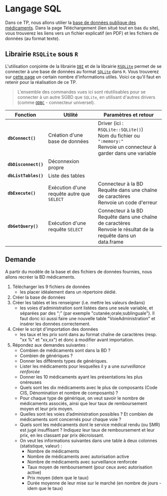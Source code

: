 # Langage SQL

Dans ce TP, nous allons utilier la [base de données publique des médicaments](https://base-donnees-publique.medicaments.gouv.fr/). Dans la page Téléchargement (lien situé tout en bas du site), vous trouverez les liens vers un fichier explicatif (en PDF) et les fichiers de données (au format texte). 

## Librairie `RSQLite` sous `R`



L'utilisation conjointe de la librairie [`DBI`](https://dbi.r-dbi.org/) et de la librairie [`RSQLite`](https://cran.r-project.org/web/packages/RSQLite/vignettes/RSQLite.html) permet de se connecter à une base de données au format [`SQLite`](https://www.sqlite.org/index.html) dans `R`. Vous trouverez sur [cette page](https://db.rstudio.com/databases/sqlite/) un certain nombre d'informations utiles. Voici ce qu'il faut en retenir pour la réalisation de ce TP.

> L'ensemble des commandes vues ici sont réutilisables pour se connecter à un autre SGBD que `SQLite`, en utilisant d'autres drivers (comme [`ODBC`](https://db.rstudio.com/databases/oracle/) - connecteur universel).

| Fonction | Utilité | Paramètres et retour |
|-|-|-|
| **`dbConnect()`** | Création d'une base de données | Driver (ici : `RSQLite::SQLite()`) <br> Nom du fichier ou `":memory:"`<br> Renvoie un connecteur à garder dans une variable |
| **`dbDisconnect()`** | Déconnexion propre | |
| **`dbListTables()`** | Liste des tables | |
| **`dbExecute()`** | Exécution d'une requête autre que `SELECT` | Connecteur à la BD<br> Requête dans une chaîne de caractères<br> Renvoie un code d'erreur |
| **`dbGetQuery()`** | Exécution d'une requête `SELECT` | Connecteur à la BD<br> Requête dans une chaîne de caractères<br> Renvoie le résultat de la requête dans un data.frame |

## Demande

A partir du modèle de la base et des fichiers de données fournies, nous allons recréer la BD médicaments.

1. Télécharger les 9 fichiers de données
    - les placer idéalement dans un répertoire dédié.
2. Créer la base de données
3. Créer les tables et les renseigner (i.e. mettre les valeurs dedans)
    - les voies d'administration sont listées dans une seule variable, et séparées par des “;” (par exemple "cutanée;orale;sublinguale"). Il faut donc ici aussi faire une nouvelle table "VoieAdministration" et insérer les données correctement.
4. Créer le script d'importation des données
    - les taux et les prix sont dans au format chaîne de caractères (resp. "xx %" et "xx,xx") et donc à modifier avant importation. 
5. Répondez aux demandes suivantes :
    - Combien de médicaments sont dans la BD ?
    - Combien de génériques ?
    - Donner les différents types de génériques.
    - Lister les médicaments pour lesquelles il y a une *surveillance renforcée*
    - Donner les 10 médicaments ayant les présentations les plus onéreuses 
    - Quels sont les dix médicaments avec le plus de composants (Code CIS, Dénomination et nombre de composants) ?
    - Pour chaque type de générique, on veut savoir le nombre de médicaments associés, ainsi que leur taux de remboursement moyen et leur prix moyen.
    - Quelles sont les voies d’administration possibles ? Et combien de médicaments sont concernés pour chaque voie ?
    - Quels sont les médicaments dont le service médical rendu (ou SMR) est jugé insuffisant ? Indiquez leur taux de remboursement et leur prix, en les classant par prix décroissant.
    - On veut les informations suivantes dans une table à deux colonnes (statistique, valeur) :
        - Nombre de médicaments
        - Nombre de médicaments avec autorisation active
        - Nombre de médicaments avec surveillance renforcée
        - Taux moyen de remboursement (pour ceux avec autorisation active)
        - Prix moyen (idem que le taux)
        - Durée moyenne de leur mise sur le marché (en nombre de jours - idem que le taux)
    
